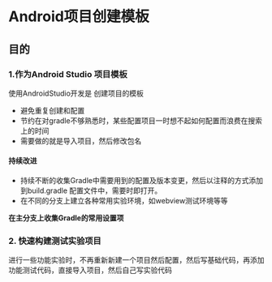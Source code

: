 # Android项目创建模板

## 目的
### 1.作为Android Studio 项目模板
使用AndroidStudio开发是 创建项目的模板
* 避免重复创建和配置
* 节约在对gradle不够熟悉时，某些配置项目一时想不起如何配置而浪费在搜索上的时间
* 需要做的就是导入项目，然后修改包名    
#### 持续改进
* 持续不断的收集Gradle中需要用到的配置及版本变更，然后以注释的方式添加到build.gradle 配置文件中，需要时即打开。
* 在不同的分支上建立各种常用实验环境，如webview测试环境等等

**在主分支上收集Gradle的常用设置项**

### 2. 快速构建测试实验项目
进行一些功能实验时，不再重新新建一个项目然后配置，然后写基础代码，再添加功能测试代码，直接导入项目，然后自己写实验代码







